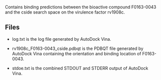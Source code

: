 Contains binding predictions between the bioactive compound F0163-0043 and the cside search space on the virulence factor rv1908c.

## Files

- log.txt is the log file generated by AutoDock Vina.

- rv1908c_F0163-0043_cside.pdbqt is the PDBQT file generated by AutoDock Vina containing the orientation and binding location of F0163-0043.

- stdoe.txt is the combined STDOUT and STDERR output of AutoDock Vina.

